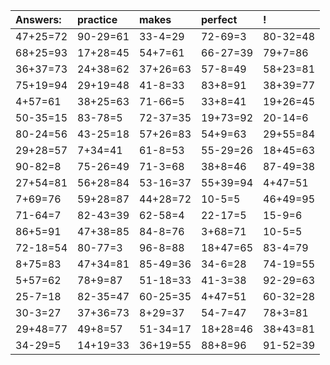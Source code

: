 | Answers: | practice | makes | perfect | ! |
| :--- | :--- | :--- | :--- | :--- |
| 47+25=72 | 90-29=61 | 33-4=29 | 72-69=3 | 80-32=48 | 
| 68+25=93 | 17+28=45 | 54+7=61 | 66-27=39 | 79+7=86 | 
| 36+37=73 | 24+38=62 | 37+26=63 | 57-8=49 | 58+23=81 | 
| 75+19=94 | 29+19=48 | 41-8=33 | 83+8=91 | 38+39=77 | 
| 4+57=61 | 38+25=63 | 71-66=5 | 33+8=41 | 19+26=45 | 
| 50-35=15 | 83-78=5 | 72-37=35 | 19+73=92 | 20-14=6 | 
| 80-24=56 | 43-25=18 | 57+26=83 | 54+9=63 | 29+55=84 | 
| 29+28=57 | 7+34=41 | 61-8=53 | 55-29=26 | 18+45=63 | 
| 90-82=8 | 75-26=49 | 71-3=68 | 38+8=46 | 87-49=38 | 
| 27+54=81 | 56+28=84 | 53-16=37 | 55+39=94 | 4+47=51 | 
| 7+69=76 | 59+28=87 | 44+28=72 | 10-5=5 | 46+49=95 | 
| 71-64=7 | 82-43=39 | 62-58=4 | 22-17=5 | 15-9=6 | 
| 86+5=91 | 47+38=85 | 84-8=76 | 3+68=71 | 10-5=5 | 
| 72-18=54 | 80-77=3 | 96-8=88 | 18+47=65 | 83-4=79 | 
| 8+75=83 | 47+34=81 | 85-49=36 | 34-6=28 | 74-19=55 | 
| 5+57=62 | 78+9=87 | 51-18=33 | 41-3=38 | 92-29=63 | 
| 25-7=18 | 82-35=47 | 60-25=35 | 4+47=51 | 60-32=28 | 
| 30-3=27 | 37+36=73 | 8+29=37 | 54-7=47 | 78+3=81 | 
| 29+48=77 | 49+8=57 | 51-34=17 | 18+28=46 | 38+43=81 | 
| 34-29=5 | 14+19=33 | 36+19=55 | 88+8=96 | 91-52=39 | 
